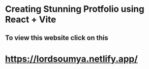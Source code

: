  # Creating Stunning Protfolio using  React + Vite
 ## To view this website click on this 
# https://lordsoumya.netlify.app/

